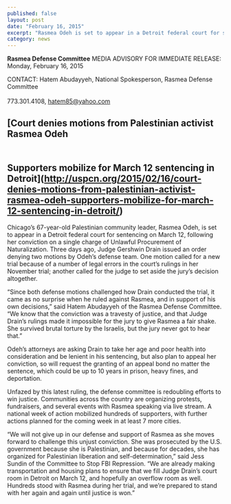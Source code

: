 ```yaml
---
published: false
layout: post
date: "February 16, 2015"
excerpt: "Rasmea Odeh is set to appear in a Detroit federal court for sentencing on March 12, following her conviction on a single charge of Unlawful Procurement of Naturalization. Three days ago, Judge Gershwin Drain issued an order denying two motions by Odeh’s defense team."
category: news
---
```


**Rasmea Defense Committee**
MEDIA ADVISORY
FOR IMMEDIATE RELEASE: Monday, February 16, 2015
 
CONTACT: Hatem Abudayyeh, National Spokesperson, Rasmea Defense Committee        
<br>773.301.4108, hatem85@yahoo.com 

## [Court denies motions from Palestinian activist Rasmea Odeh 
## <br>Supporters mobilize for March 12 sentencing in Detroit](http://uspcn.org/2015/02/16/court-denies-motions-from-palestinian-activist-rasmea-odeh-supporters-mobilize-for-march-12-sentencing-in-detroit/)
 
Chicago’s 67-year-old Palestinian community leader, Rasmea Odeh, is set to appear in a Detroit federal court for sentencing on March 12, following her conviction on a single charge of Unlawful Procurement of Naturalization. Three days ago, Judge Gershwin Drain issued an order denying two motions by Odeh’s defense team. One motion called for a new trial because of a number of legal errors in the court’s rulings in her November trial; another called for the judge to set aside the jury’s decision altogether.
 
“Since both defense motions challenged how Drain conducted the trial, it came as no surprise when he ruled against Rasmea, and in support of his own decisions,” said Hatem Abudayyeh of the Rasmea Defense Committee. “We know that the conviction was a travesty of justice, and that Judge Drain’s rulings made it impossible for the jury to give Rasmea a fair shake. She survived brutal torture by the Israelis, but the jury never got to hear that.”

Odeh’s attorneys are asking Drain to take her age and poor health into consideration and be lenient in his sentencing, but also plan to appeal her conviction, so will request the granting of an appeal bond no matter the sentence, which could be up to 10 years in prison, heavy fines, and deportation. 

Unfazed by this latest ruling, the defense committee is redoubling efforts to win justice. Communities across the country are organizing protests, fundraisers, and several events with Rasmea speaking via live stream. A national week of action mobilized hundreds of supporters, with further actions planned for the coming week in at least 7 more cities.

“We will not give up in our defense and support of Rasmea as she moves forward to challenge this unjust conviction. She was prosecuted by the U.S. government because she is Palestinian, and because for decades, she has organized for Palestinian liberation and self-determination,” said Jess Sundin of the Committee to Stop FBI Repression. “We are already making transportation and housing plans to ensure that we fill Judge Drain’s court room in Detroit on March 12, and hopefully an overflow room as well. Hundreds stood with Rasmea during her trial, and we’re prepared to stand with her again and again until justice is won.”